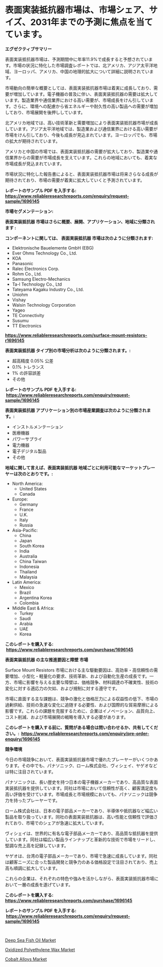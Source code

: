 <p><h1>表面実装抵抗器市場は、市場シェア、サイズ、2031年までの予測に焦点を当てています。</h1></p><p><strong>エグゼクティブサマリー</strong></p>
<p><p>表面実装抵抗器市場は、予測期間中に年率11.9%で成長すると予想されています。市場の状況に特化した市場調査レポートでは、北アメリカ、アジア太平洋地域、ヨーロッパ、アメリカ、中国の地理的拡大について詳細に説明されています。</p><p>市場動向の簡単な概要としては、表面実装抵抗器市場は着実に成長しており、需要が増加しています。電子機器の普及に伴い、表面実装抵抗器の需要は拡大しています。製造業界や通信業界における高い需要が、市場成長をけん引しています。さらに、環境への配慮から省エネルギーや耐久性の高い製品への需要が増加しており、市場展開を後押ししています。</p><p>北アメリカ地域では、高い技術革新と需要増加により表面実装抵抗器市場が成長しています。アジア太平洋地域では、製造業および通信業界における高い需要が市場をけん引しており、今後も成長が見込まれています。ヨーロッパでも、市場の拡大が期待されています。</p><p>アメリカと中国の市場では、表面実装抵抗器の需要が拡大しており、製造業や通信業界からの需要が市場成長を支えています。これらの地域においても、着実な市場成長が見込まれています。</p><p>市場状況に特化した報告書によると、表面実装抵抗器市場は将来さらなる成長が期待されており、市場の需要が着実に拡大していくと予測されています。</p></p>
<p><strong>レポートのサンプル PDF を入手する: <a href="https://www.reliableresearchreports.com/enquiry/request-sample/1696145">https://www.reliableresearchreports.com/enquiry/request-sample/1696145</a></strong></p>
<p><strong>市場セグメンテーション:</strong></p>
<p><strong> 表面実装抵抗器 市場はさらに概要、展開、アプリケーション、地域に分類されます :</strong></p>
<p><strong>コンポーネントに関しては、 表面実装抵抗器 市場は次のように分類されます: &nbsp;</strong></p>
<p><ul><li>Elektronische Bauelemente GmbH (EBG)</li><li>Ever Ohms Technology Co., Ltd.</li><li>KOA</li><li>Panasonic</li><li>Ralec Electronics Corp.</li><li>Rohm Co., Ltd.</li><li>Samsung Electro-Mechanics</li><li>Ta-I Technology Co., Ltd</li><li>Tateyama Kagaku Industry Co., Ltd.</li><li>Uniohm</li><li>Vishay</li><li>Walsin Technology Corporation</li><li>Yageo</li><li>TE Connectivity</li><li>Susumu</li><li>TT Electronics</li></ul></p>
<p><strong><a href="https://www.reliableresearchreports.com/surface-mount-resistors-r1696145">https://www.reliableresearchreports.com/surface-mount-resistors-r1696145</a></strong></p>
<p><strong> 表面実装抵抗器 タイプ別の市場分析は次のように分類されます。:</strong></p>
<p><ul><li>超高精度 0.05% 公差</li><li>0.1% トレランス</li><li>1% の許容誤差</li><li>その他</li></ul></p>
<p><strong>レポートのサンプル PDF を入手する: &nbsp;<a href="https://www.reliableresearchreports.com/enquiry/request-sample/1696145">https://www.reliableresearchreports.com/enquiry/request-sample/1696145</a></strong></p>
<p><strong> 表面実装抵抗器 アプリケーション別の市場産業調査は次のように分類されます。:</strong></p>
<p><ul><li>インストルメンテーション</li><li>医療機器</li><li>パワーサプライ</li><li>電力機器</li><li>電子デジタル製品</li><li>その他</li></ul></p>
<p><strong>地域に関して言えば、表面実装抵抗器 地域ごとに利用可能なマーケットプレーヤーは次のとおりです。:</strong></p>
<p><ul>
    <li>
        North America:
        <ul>
            <li>United States</li>
            <li>Canada</li>
        </ul>
    </li>
    <li>
        Europe:
        <ul>
            <li>Germany</li>
            <li>France</li>
            <li>U.K.</li>
            <li>Italy</li>
            <li>Russia</li>
        </ul>
    </li>
    <li>
        Asia-Pacific:
        <ul>
            <li>China</li>
            <li>Japan</li>
            <li>South Korea</li>
            <li>India</li>
            <li>Australia</li>
            <li>China Taiwan</li>
            <li>Indonesia</li>
            <li>Thailand</li>
            <li>Malaysia</li>
        </ul>
    </li>
    <li>
        Latin America:
        <ul>
            <li>Mexico</li>
            <li>Brazil</li>
            <li>Argentina Korea</li>
            <li>Colombia</li>
        </ul>
    </li>
    <li>
        Middle East & Africa:
        <ul>
            <li>Turkey</li>
            <li>Saudi</li>
            <li>Arabia</li>
            <li>UAE</li>
            <li>Korea</li>
        </ul>
    </li>
    </ul></p>
<p><strong>このレポートを購入する: &nbsp;<a href="https://www.reliableresearchreports.com/purchase/1696145">https://www.reliableresearchreports.com/purchase/1696145</a></strong></p>
<p><strong>表面実装抵抗器 の主な推進要因と障壁 市場</strong></p>
<p><p>Surface Mount Resistors 市場における主な駆動要因は、高効率・高信頼性の需要増加、小型化・軽量化の要求、技術革新、および自動化生産の成長です。一方、市場に影響を与える主要な障壁は、価格競争、材料調達の不確実性、技術の変化に対する適応力の欠如、および規制に対する遵守です。</p><p>市場に直面する主な課題は、競争の激化と価格圧力による収益性の低下、市場の過剰供給、技術の急速な変化に追随する必要性、および国際的な貿易摩擦による影響です。これらの課題を克服するために、企業はイノベーション、品質向上、コスト削減、および市場展開の戦略を導入する必要があります。</p></p>
<p><strong>このレポートを購入する前に、質問がある場合は問い合わせるか、共有してください。:&nbsp; <a href="https://www.reliableresearchreports.com/enquiry/pre-order-enquiry/1696145">https://www.reliableresearchreports.com/enquiry/pre-order-enquiry/1696145</a></strong></p>
<p><strong>競争環境</strong></p>
<p><p>今日の市場競争において、表面実装抵抗器市場で優れたプレーヤーがいくつかあります。その中でも、パナソニック、ローム株式会社、ヴィシェイ、ヤゲオなどは特に注目されています。</p><p>パナソニックは、長い歴史を持つ日本の電子機器メーカーであり、高品質な表面実装抵抗器を提供しています。同社は市場において信頼性が高く、顧客満足度も高い評価を受けています。市場成長と市場規模においても、パナソニックは競争力を持ったプレーヤーです。</p><p>ローム株式会社は、日本の電子部品メーカーであり、半導体や抵抗器など幅広い製品を取り扱っています。同社の表面実装抵抗器は、高い性能と信頼性で評価されており、市場でのシェアが急速に拡大しています。</p><p>ヴィシェイは、世界的に有名な電子部品メーカーであり、高品質な抵抗器を提供しています。同社は幅広い製品ラインナップと革新的な技術で市場をリードし、堅調な売上高を記録しています。</p><p>ヤゲオは、台湾の電子部品メーカーであり、市場で急速に成長しています。同社は顧客ニーズに合った製品開発と競争力のある価格設定で注目されており、売上高も順調に拡大しています。</p><p>これらの企業は、それぞれの特色や強みを活かしながら、表面実装抵抗器市場において一層の成長を遂げています。</p></p>
<p><strong>このレポートを購入する: &nbsp; <a href="https://www.reliableresearchreports.com/purchase/1696145">https://www.reliableresearchreports.com/purchase/1696145</a></strong></p>
<p><strong>レポートのサンプル PDF を入手する: &nbsp;<a href="https://www.reliableresearchreports.com/enquiry/request-sample/1696145">https://www.reliableresearchreports.com/enquiry/request-sample/1696145</a></strong><strong></strong></p>
<p>&nbsp;</p>
<p><p><a href="https://www.linkedin.com/pulse/deep-sea-fish-oil-market-research-report-reveals-latest-trends-jrsmf?trackingId=gEbklt%2FxITY3W3tOp7Svyg%3D%3D">Deep Sea Fish Oil Market</a></p><p><a href="https://www.linkedin.com/pulse/oxidized-polyethylene-wax-market-size-furnishes-valuable-information-4zuof?trackingId=lbCuYTt3eb9pldc6aUT0JA%3D%3D">Oxidized Polyethylene Wax Market</a></p><p><a href="https://www.linkedin.com/pulse/cobalt-alloys-market-provides-comprehensive-analysis-including-cc9hf?trackingId=JfhKe8YM12YC1T6iT9AMZQ%3D%3D">Cobalt Alloys Market</a></p></p>